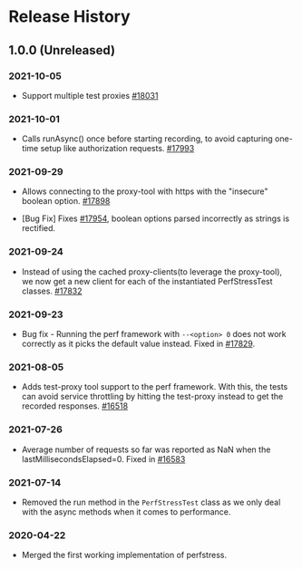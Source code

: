 # Release History

## 1.0.0 (Unreleased)

### 2021-10-05

- Support multiple test proxies
  [#18031](https://github.com/Azure/azure-sdk-for-js/pull/18031)

### 2021-10-01

- Calls runAsync() once before starting recording, to avoid capturing one-time setup like authorization requests.
  [#17993](https://github.com/Azure/azure-sdk-for-js/pull/17993)

### 2021-09-29

- Allows connecting to the proxy-tool with https with the "insecure" boolean option.
  [#17898](https://github.com/Azure/azure-sdk-for-js/pull/17898)

- [Bug Fix] Fixes [#17954](https://github.com/Azure/azure-sdk-for-js/issues/17954), boolean options parsed incorrectly as strings is rectified.

### 2021-09-24

- Instead of using the cached proxy-clients(to leverage the proxy-tool), we now get a new client for each of the instantiated PerfStressTest classes. [#17832](https://github.com/Azure/azure-sdk-for-js/pull/17832)

### 2021-09-23

- Bug fix - Running the perf framework with `--<option> 0` does not work correctly as it picks the default value instead. Fixed in [#17829](https://github.com/Azure/azure-sdk-for-js/pull/17829).

### 2021-08-05

- Adds test-proxy tool support to the perf framework. With this, the tests can avoid service throttling by hitting the test-proxy instead to get the recorded responses.
  [#16518](https://github.com/Azure/azure-sdk-for-js/pull/16518)

### 2021-07-26

- Average number of requests so far was reported as NaN when the lastMillisecondsElapsed=0.
  Fixed in [#16583](https://github.com/Azure/azure-sdk-for-js/pull/16583)

### 2021-07-14

- Removed the run method in the `PerfStressTest` class as we only deal with the async methods when it comes to performance.

### 2020-04-22

- Merged the first working implementation of perfstress.
